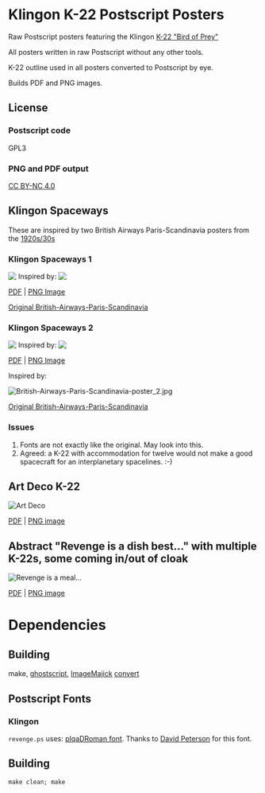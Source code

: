 
# Klingon K-22 Postscript Posters
Raw Postscript posters featuring the Klingon [K-22 "Bird of Prey"](https://www.ststcsolda.space/klingons/K-22/K-22.html)

All posters written in raw Postscript without any other tools.

K-22 outline used in all posters converted to Postscript by eye.

Builds PDF and PNG images.

## License

### Postscript code
GPL3

### PNG and PDF output
[CC BY-NC 4.0](https://creativecommons.org/licenses/by-nc/4.0/)


## Klingon Spaceways
These are inspired by two British Airways Paris-Scandinavia posters from the [1920s/30s](https://www.britishairways.com/en-ca/information/about-ba/history-and-heritage/posters/posters-1920-1939)


### Klingon Spaceways 1
<div>
    <img align=top src="https://raw.githubusercontent.com/gnewton/k22_posters/main/thumbs/klingon_spaceways_small.png"/>
    Inspired by:
    <img align=top src="British-Airways-Paris-Scandinavia-poster.jpg"/>
<div>

[PDF](https://github.com/gnewton/k22_posters/raw/main/pdf/klingon_spaceways.pdf)
|
[PNG Image](https://github.com/gnewton/k22_posters/raw/main/png/klingon_spaceways.png) 
                                                                                        
[Original British-Airways-Paris-Scandinavia](https://www.britishairways.com/assets/images/information/about-ba/history-and-heritage/posters/1920-1939/lightbox/384x620-British-Airways-Paris-Scandinavia-poster.jpg)




### Klingon Spaceways 2
<div>
    <img align=top src="https://raw.githubusercontent.com/gnewton/k22_posters/main/thumbs/klingon_spaceways_bird_small.png"/>
    Inspired by:
    <img align=top src="British-Airways-Paris-Scandinavia-poster_2.jpg"/>
<div>

[PDF](https://github.com/gnewton/k22_posters/raw/main/pdf/klingon_spaceways_bird.pdf)
|
[PNG Image](https://github.com/gnewton/k22_posters/raw/main/png/klingon_spaceways_bird.png) 

Inspired by:

![British-Airways-Paris-Scandinavia-poster_2.jpg](British-Airways-Paris-Scandinavia-poster_2.jpg)

[Original British-Airways-Paris-Scandinavia](https://www.britishairways.com/assets/images/information/about-ba/history-and-heritage/posters/1920-1939/lightbox/395x620-British-Airways-as-the-crow-flies-poster.jpg)
### Issues
1. Fonts are not exactly like the original. May look into this.
1. Agreed: a K-22 with accommodation for twelve would not make a good spacecraft for an interplanetary spacelines. :-)


## Art Deco K-22
![Art Deco](https://raw.githubusercontent.com/gnewton/k22_posters/main/thumbs/k22-artdeco_small.png)

[PDF](https://github.com/gnewton/k22_posters/raw/main/pdf/k22-artdeco.pdf)
|
[PNG image](https://github.com/gnewton/k22_posters/raw/main/png/k22-artdeco.png)


## Abstract "Revenge is a dish best..." with multiple K-22s, some coming in/out of cloak
![Revenge is a meal...](https://raw.githubusercontent.com/gnewton/k22_posters/main/thumbs/revenge_small.png)

[PDF](https://github.com/gnewton/k22_posters/raw/main/pdf/revenge.pdf)
|
[PNG image](https://github.com/gnewton/k22_posters/raw/main/png/revenge.png)



# Dependencies
## Building
make, [ghostscript](https://www.ghostscript.com/), [ImageMajick](https://imagemagick.org/) [convert](https://imagemagick.org/script/convert.php)
## Postscript Fonts
### Klingon
`revenge.ps` uses: 
[pIqaDRoman font](https://hol.kag.org/page/piqadsupport.html). Thanks to  [David Peterson](https://twitter.com/Dedalvs) for this font.
## Building
`make clean; make`
